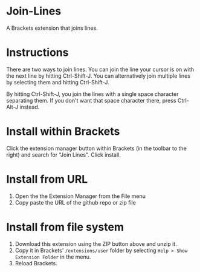 Join-Lines
==========

A Brackets extension that joins lines.


Instructions
============

There are two ways to join lines. You can join the line your cursor is on with the next line by hitting Ctrl-Shift-J.
You can alternatively join multiple lines by selecting them and hitting Ctrl-Shift-J.

By hitting Ctrl-Shift-J, you join the lines with a single space character separating them. If you don't want that space character there, press Ctrl-Alt-J instead.


Install within Brackets
=======================

Click the extension manager button within Brackets (in the toolbar to the right) and search for "Join Lines". Click install.


Install from URL
================

1. Open the the Extension Manager from the File menu
2. Copy paste the URL of the github repo or zip file


Install from file system
========================

1. Download this extension using the ZIP button above and unzip it.
2. Copy it in Brackets' `/extensions/user` folder by selecting `Help > Show Extension Folder` in the menu.
3. Reload Brackets.

